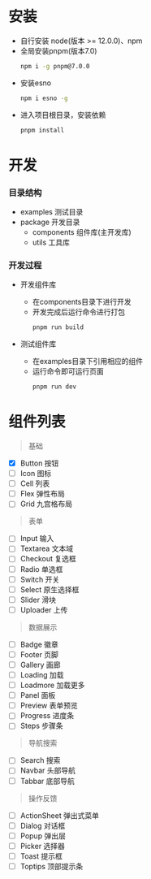 # 安装

- 自行安装 node(版本 >= 12.0.0)、npm
- 全局安装pnpm(版本7.0)
  ``` cmd
  npm i -g pnpm@7.0.0
  ```
- 安装esno
  ``` cmd
  npm i esno -g
  ```
- 进入项目根目录，安装依赖
  ``` cmd
  pnpm install
  ```

# 开发

### 目录结构

- examples 测试目录
- package 开发目录
  - components 组件库(主开发库)
  - utils 工具库

### 开发过程

- 开发组件库
  
  - 在components目录下进行开发
  - 开发完成后运行命令进行打包
    ```cmd
    pnpm run build
    ```

- 测试组件库
  - 在examples目录下引用相应的组件
  - 运行命令即可运行页面
    ```cmd
    pnpm run dev
    ```

# 组件列表

> 基础
- [X] Button 按钮
- [ ] Icon 图标
- [ ] Cell 列表
- [ ] Flex 弹性布局
- [ ] Grid 九宫格布局

> 表单
- [ ] Input 输入
- [ ] Textarea 文本域
- [ ] Checkout 复选框
- [ ] Radio 单选框
- [ ] Switch 开关
- [ ] Select 原生选择框
- [ ] Slider 滑块
- [ ] Uploader 上传

> 数据展示

- [ ] Badge 徽章
- [ ] Footer 页脚
- [ ] Gallery 画廊
- [ ] Loading 加载
- [ ] Loadmore 加载更多
- [ ] Panel 面板
- [ ] Preview 表单预览
- [ ] Progress 进度条
- [ ] Steps 步骤条

> 导航搜索
- [ ] Search 搜索
- [ ] Navbar 头部导航
- [ ] Tabbar 底部导航

> 操作反馈

- [ ] ActionSheet 弹出式菜单
- [ ] Dialog 对话框
- [ ] Popup 弹出层
- [ ] Picker 选择器
- [ ] Toast 提示框
- [ ] Toptips 顶部提示条